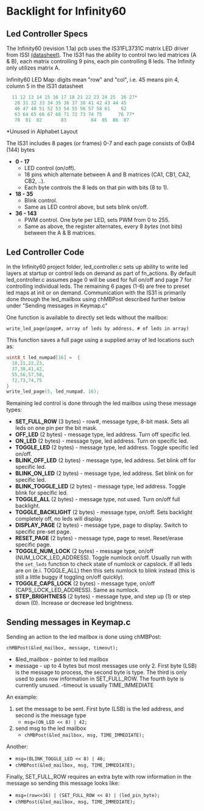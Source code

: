 Backlight for Infinity60
========================

## Led Controller Specs

The Infinity60 (revision 1.1a) pcb uses the IS31FL3731C matrix LED driver from ISSI [(datasheet)](http://www.issi.com/WW/pdf/31FL3731C.pdf). The IS31 has the ability to control two led matrices (A & B), each matrix controlling 9 pins, each pin controlling 8 leds. The Infinity only utilizes matrix A.

Infinity60 LED Map:
digits mean "row" and "col", i.e. 45 means pin 4, column 5 in the IS31 datasheet
```c
  11 12 13 14 15 16 17 18 21 22 23 24 25  26 27*
   28 31 32 33 34 35 36 37 38 41 42 43 44 45
   46 47 48 51 52 53 54 55 56 57 58 61    62
   63 64 65 66 67 68 71 72 73 74 75      76 77*
   78  81  82       83         84  85  86  87
```
*Unused in Alphabet Layout

The IS31 includes 8 pages (or frames) 0-7 and each page consists of 0xB4 (144) bytes
- **0 - 17** 
    * LED control (on/off). 
    * 18 pins which alternate between A and B matrices (CA1, CB1, CA2, CB2, ..). 
    * Each byte controls the 8 leds on that pin with bits (8 to 1).
- **18 - 35** 
    * Blink control. 
    * Same as LED control above, but sets blink on/off.
- **36 - 143** 
    * PWM control. One byte per LED, sets PWM from 0 to 255. 
    * Same as above, the register alternates, every 8 *bytes* (not bits) between the A & B matrices.

## Led Controller Code
In the Infinity60 project folder, led_controller.c sets up ability to write led layers at startup or control leds on demand as part of fn_actions. By default led_controller.c assumes page 0 will be used for full on/off and page 7 for controlling individual leds. The remaining 6 pages (1-6) are free to preset led maps at init or on demand. Communication with the IS31 is primarily done through the led_mailbox using chMBPost described further below under "Sending messages in Keymap.c"

One function is available to directly set leds without the mailbox:
```
write_led_page(page#, array of leds by address, # of leds in array)
```
This function saves a full page using a supplied array of led locations such as:
```c
uint8_t led_numpad[16] =  {
  18,21,22,23,
  37,38,41,42,
  55,56,57,58,
  72,73,74,75
}
write_led_page(5, led_numpad, 16);
```

Remaining led control is done through the led mailbox using these message types:
- **SET_FULL_ROW** (3 bytes) - row#, message type, 8-bit mask. Sets all leds on one pin per the bit mask.
- **OFF_LED** (2 bytes) - message type, led address. Turn off specific led.
- **ON_LED** (2 bytes) - message type, led address. Turn on specific led.
- **TOGGLE_LED** (2 bytes) - message type, led address. Toggle specific led on/off.
- **BLINK_OFF_LED** (2 bytes) - message type, led address. Set blink off for specific led.
- **BLINK_ON_LED** (2 bytes) - message type, led address. Set blink on for specific led.
- **BLINK_TOGGLE_LED** (2 bytes) - message type, led address. Toggle blink for specific led.
- **TOGGLE_ALL** (2 bytes) - message type, not used. Turn on/off full backlight.
- **TOGGLE_BACKLIGHT** (2 bytes) - message type, on/off. Sets backlight completely off, no leds will display.
- **DISPLAY_PAGE** (2 bytes) - message type, page to display. Switch to specific pre-set page.
- **RESET_PAGE** (2 bytes) - message type, page to reset. Reset/erase specific page.
- **TOGGLE_NUM_LOCK** (2 bytes) - message type, on/off (NUM_LOCK_LED_ADDRESS). Toggle numlock on/off. Usually run with the `set_leds` function to check state of numlock or capslock. If all leds are on (e.i. TOGGLE_ALL) then this sets numlock to blink instead (this is still a little buggy if toggling on/off quickly).
- **TOGGLE_CAPS_LOCK** (2 bytes) - message type, on/off (CAPS_LOCK_LED_ADDRESS). Same as numlock.
- **STEP_BRIGHTNESS** (2 bytes) - message type, and step up (1) or step down (0). Increase or decrease led brightness.

## Sending messages in Keymap.c
Sending an action to the led mailbox is done using chMBPost:
```
chMBPost(&led_mailbox, message, timeout);
```
- &led_mailbox - pointer to led mailbox
- message - up to 4 bytes but most messages use only 2. First byte (LSB) is the message to process, the second byte is type. The third is only used to pass row information in SET_FULL_ROW. The fourth byte is currently unused.
-timeout is usually TIME_IMMEDIATE

An example:
1. set the message to be sent. First byte (LSB) is the led address, and second is the message type
    * `msg=(ON_LED << 8) | 42;`
2. send msg to the led mailbox
    * `chMBPost(&led_mailbox, msg, TIME_IMMEDIATE);`

Another:
- `msg=(BLINK_TOGGLE_LED << 8) | 46;`
- `chMBPost(&led_mailbox, msg, TIME_IMMEDIATE);`

Finally, SET_FULL_ROW requires an extra byte with row information in the message so sending this message looks like:
- `msg=(row<<16) | (SET_FULL_ROW << 8) | (led_pin_byte);`
- `chMBPost(&led_mailbox, msg, TIME_IMMEDIATE);`
